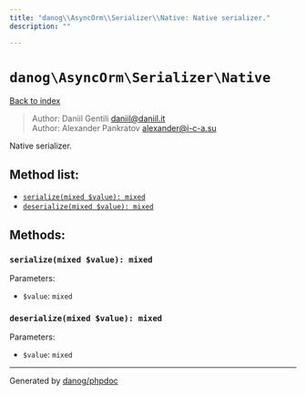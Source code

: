 ```yaml
---
title: "danog\\AsyncOrm\\Serializer\\Native: Native serializer."
description: ""

---
```

# `danog\AsyncOrm\Serializer\Native`
[Back to index](../../../index.md)

> Author: Daniil Gentili <daniil@daniil.it>  
> Author: Alexander Pankratov <alexander@i-c-a.su>  
  

Native serializer.  




## Method list:
* [`serialize(mixed $value): mixed`](#serialize-mixed-value-mixed)
* [`deserialize(mixed $value): mixed`](#deserialize-mixed-value-mixed)

## Methods:
### `serialize(mixed $value): mixed`




Parameters:

* `$value`: `mixed`   



### `deserialize(mixed $value): mixed`




Parameters:

* `$value`: `mixed`   



---
Generated by [danog/phpdoc](https://phpdoc.daniil.it)
